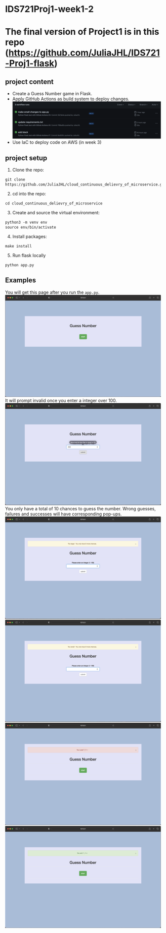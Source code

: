 # IDS721Proj1-week1-2
# The final version of Project1 is in this repo (https://github.com/JuliaJHL/IDS721-Proj1-flask)


## project content
* Create a Guess Number game in Flask.
* Apply GitHub Actions as build system to deploy changes.
![actions](https://github.com/JuliaJHL/imgs_readme/blob/main/actions.png)
* Use IaC to deploy code on AWS (in week 3)

## project setup
1. Clone the repo:
```
git clone https://github.com/JuliaJHL/cloud_continuous_delievry_of_microservice.git
```
2. cd into the repo:
```
cd cloud_continuous_delievry_of_microservice
```
3. Create and source the virtual environment:
```
python3 -m venv env
source env/bin/activate
```
4. Install packages:
```
make install
```
5. Run flask locally
```
python app.py
```

## Examples
You will get this page after you run the `app.py`.
![login](https://github.com/JuliaJHL/imgs_readme/blob/main/ids721proj1/login.png)
It will prompt invalid once you enter a integer over 100.
![invalid](https://github.com/JuliaJHL/imgs_readme/blob/main/ids721proj1/valid.png)
You only have a total of 10 chances to guess the number. Wrong guesses, failures and successes will have corresponding pop-ups.
![big](https://github.com/JuliaJHL/imgs_readme/blob/main/ids721proj1/too%20large.png)
![small](https://github.com/JuliaJHL/imgs_readme/blob/main/ids721proj1/small.png)
![lose](https://github.com/JuliaJHL/imgs_readme/blob/main/ids721proj1/lose.png)
![win](https://github.com/JuliaJHL/imgs_readme/blob/main/ids721proj1/win.png)
